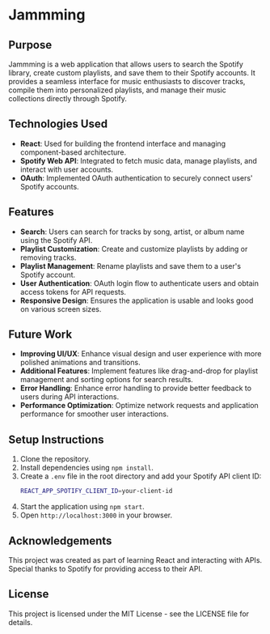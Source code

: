 # Jammming

## Purpose

Jammming is a web application that allows users to search the Spotify library, create custom playlists, and save them to their Spotify accounts. It provides a seamless interface for music enthusiasts to discover tracks, compile them into personalized playlists, and manage their music collections directly through Spotify.

## Technologies Used

- **React**: Used for building the frontend interface and managing component-based architecture.
- **Spotify Web API**: Integrated to fetch music data, manage playlists, and interact with user accounts.
- **OAuth**: Implemented OAuth authentication to securely connect users' Spotify accounts.

## Features

- **Search**: Users can search for tracks by song, artist, or album name using the Spotify API.
- **Playlist Customization**: Create and customize playlists by adding or removing tracks.
- **Playlist Management**: Rename playlists and save them to a user's Spotify account.
- **User Authentication**: OAuth login flow to authenticate users and obtain access tokens for API requests.
- **Responsive Design**: Ensures the application is usable and looks good on various screen sizes.

## Future Work

- **Improving UI/UX**: Enhance visual design and user experience with more polished animations and transitions.
- **Additional Features**: Implement features like drag-and-drop for playlist management and sorting options for search results.
- **Error Handling**: Enhance error handling to provide better feedback to users during API interactions.
- **Performance Optimization**: Optimize network requests and application performance for smoother user interactions.

## Setup Instructions

1. Clone the repository.
2. Install dependencies using `npm install`.
3. Create a `.env` file in the root directory and add your Spotify API client ID:
   ```bash
   REACT_APP_SPOTIFY_CLIENT_ID=your-client-id
   ```
4. Start the application using `npm start`.
5. Open `http://localhost:3000` in your browser.

## Acknowledgements

This project was created as part of learning React and interacting with APIs. Special thanks to Spotify for providing access to their API.

## License

This project is licensed under the MIT License - see the LICENSE file for details.
